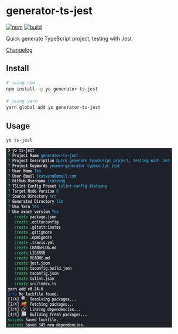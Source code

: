 # generator-ts-jest

[![npm](https://img.shields.io/npm/v/generator-ts-jest.svg)](https://www.npmjs.com/package/generator-ts-jest)
[![build](https://img.shields.io/travis/ikatyang/generator-ts-jest/master.svg)](https://travis-ci.org/ikatyang/generator-ts-jest/builds)

Quick generate TypeScript project, testing with Jest

[Changelog](https://github.com/ikatyang/generator-ts-jest/blob/master/CHANGELOG.md)

## Install

```sh
# using npm
npm install -g yo generator-ts-jest

# using yarn
yarn global add yo generator-ts-jest
```

## Usage

```sh
yo ts-jest
```

![demo](https://github.com/ikatyang/generator-ts-jest/raw/master/images/demo.png)
